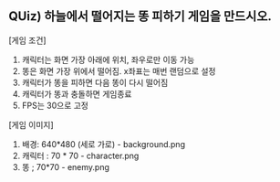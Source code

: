 ## QUiz) 하늘에서 떨어지는 똥 피하기 게임을 만드시오.

[게임 조건]

1. 캐릭터는 화면 가장 아래에 위치, 좌우로만 이동 가능
2. 똥은 화면 가장 위에서 떨어짐. x좌표는 매번 랜덤으로 설정
3. 캐릭터가 똥을 피하면 다음 똥이 다시 떨어짐
4. 캐릭터가 똥과 충돌하면 게임종료
5. FPS는 30으로 고정

[게임 이미지]

1. 배경: 640*480 (세로 가로) - background.png
2. 캐릭터 : 70 * 70 - character.png
3. 똥 ; 70*70 - enemy.png